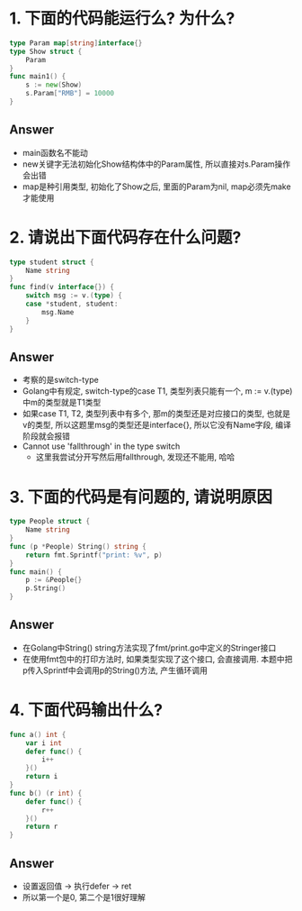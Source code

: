 # 1. 下面的代码能运行么? 为什么?
```go
type Param map[string]interface{}
type Show struct {
    Param
}
func main1() {
    s := new(Show)
    s.Param["RMB"] = 10000
}
```
## Answer
- main函数名不能动
- new关键字无法初始化Show结构体中的Param属性, 所以直接对s.Param操作会出错
- map是种引用类型, 初始化了Show之后, 里面的Param为nil, map必须先make才能使用

# 2. 请说出下面代码存在什么问题?
```go
type student struct {
    Name string
}
func find(v interface{}) {
    switch msg := v.(type) {
    case *student, student:
        msg.Name
    }
}
```
## Answer
- 考察的是switch-type
- Golang中有规定, switch-type的case T1, 类型列表只能有一个, m := v.(type)中m的类型就是T1类型
- 如果case T1, T2, 类型列表中有多个, 那m的类型还是对应接口的类型, 也就是v的类型, 所以这题里msg的类型还是interface{}, 所以它没有Name字段, 编译阶段就会报错
- Cannot use 'fallthrough' in the type switch
    - 这里我尝试分开写然后用fallthrough, 发现还不能用, 哈哈

# 3. 下面的代码是有问题的, 请说明原因
```go
type People struct {
    Name string
}
func (p *People) String() string {
    return fmt.Sprintf("print: %v", p)
}
func main() {
    p := &People{}
    p.String()
}
```
## Answer
- 在Golang中String() string方法实现了fmt/print.go中定义的Stringer接口
- 在使用fmt包中的打印方法时, 如果类型实现了这个接口, 会直接调用. 本题中把p传入Sprintf中会调用p的String()方法, 产生循环调用

# 4. 下面代码输出什么?
```go
func a() int {
    var i int
    defer func() {
        i++
    }()
    return i
}
func b() (r int) {
    defer func() {
        r++
    }()
    return r
}
```
## Answer
- 设置返回值 -> 执行defer -> ret
- 所以第一个是0, 第二个是1很好理解